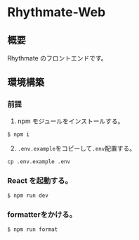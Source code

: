 # Rhythmate-Web

## 概要

Rhythmate のフロントエンドです。

## 環境構築

### 前提

1. npm モジュールをインストールする。

```
$ npm i
```

2. `.env.example`をコピーして`.env`配置する。

```
cp .env.example .env
```

### React を起動する。

```
$ npm run dev
```

### formatterをかける。

```
$ npm run format
```

